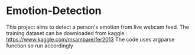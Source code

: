 # Emotion-Detection
This project aims to detect a person's emotion from live webcam feed.
The training dataset can be downloaded from kaggle : https://www.kaggle.com/msambare/fer2013
The code uses argparse function so run accordingly
